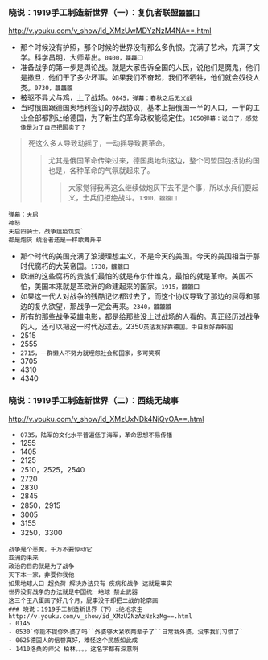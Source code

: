 ### 晓说：1919手工制造新世界（一）：复仇者联盟`龖龖囗`
http://v.youku.com/v_show/id_XMzUwMDYzNzM4NA==.html
- 那个时候没有护照，那个时候的世界没有那么多仇恨。充满了艺术，充满了文学。科学昌明，大师辈出。`0400，龘龘囗`
- 准备战争的第一步是舆论战。就是大家告诉全国的人民，说他们是魔鬼，他们是撒旦，他们干了多少坏事。如果我们不奋起，我们不牺牲，他们就会奴役人类。`0730，龘龘龖`
- 被驱不异犬与鸡，上了战场。`0845，弹幕：春秋之后无义战`
- 当时俄国跟德国奥地利签订的停战协议，基本上把俄国一半的人口，一半的工业全部都割让给德国，为了新生的革命政权能稳定住。`1050弹幕：说白了，感觉像是为了自己把国卖了？`
>死这么多人导致动摇了，一动摇导致要革命。
>>尤其是俄国革命传染过来，德国奥地利这边，整个同盟国包括协约国也是，各种革命的气氛就起来了。
>>>大家觉得我再这么继续做炮灰下去不是个事，所以水兵们要起义，士兵们拒绝战斗。`1300，龖龖囗`
```
弹幕：天启
神怒
天启四骑士，战争瘟疫饥荒`
都是炮灰 统治者还是一样歌舞升平
```
- 那个时代的美国充满了浪漫理想主义，不是今天的美国。今天的美国相当于那时代腐朽的大英帝国。`1730，龖龖囗`
- 欧洲的这些腐朽的贵族们最怕的就是布尔什维克，最怕的就是革命。美国不怕，美国本来就是革欧洲的命建起来的国家。`1915，龖龖囗`
- 如果这一代人对战争的残酷记忆都过去了，而这个协议导致了那边的屈辱和那边的复仇欲望，那战争一定会再来。`2340，龖龖龖`
- 所有的那些战争英雄电影，都是给那些没上过战场的人看的。真正经历过战争的人，还可以把这一时代忍过去。2350`英法友好靠德国。中日友好靠韩国`
- 2515
- 2555
- `2715，一群懒人不努力就埋怨社会和国家，多可笑啊`
- 3705
- 4310
- 4340
### 晓说：1919手工制造新世界（二）：西线无战事
http://v.youku.com/v_show/id_XMzUxNDk4NjQyOA==.html
- `0735，陆军的文化水平普遍低于海军，革命思想不易传播`
- 1255
- 1405
- 2125
- 2510，2525，2540
- 2720
- 2830
- 2845
- 2850，2915
- 3005
- 3155
- 3250，3300
```
战争是个恶魔，千万不要惊动它
亚洲的未来
政治的目的就是为了战争
天下本一家，非要你我他
如果地球人口 超负荷 解决办法只有 疾病和战争 这就是事实
世界没有战争的办法就是中国统一地球 禁止武器
这三个王八蛋画了好几个月，屁事没干却把二战的轮廓画
### 晓说：1919手工制造新世界（下）:绝地求生
http://v.youku.com/v_show/id_XMzU2NzAzNzkzMg==.html
- 0145
- 0530`你能不提你外婆了吗``外婆够大紧吹两辈子了``日常我外婆，没事我们习惯了`
- 0625德国人的信誉真好，难怪这个民族如此成
- 1410洛桑的师父 柏林。。。。这名字都有深意啊